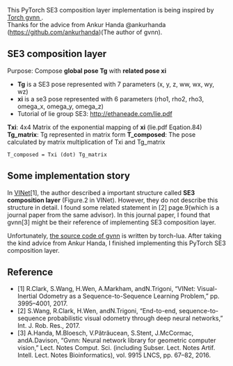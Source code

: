 This PyTorch SE3 composition layer implementation is being inspired by [Torch gvnn ](https://github.com/ankurhanda/gvnn).  
Thanks for the advice from Ankur Handa @ankurhanda (https://github.com/ankurhanda)(The author of gvnn).

## SE3 composition layer

Purpose: Compose **global pose Tg** with **related pose xi**

 * **Tg** is a SE3 pose represented with 7 parameters (x, y, z, ww, wx, wy, wz)
 * **xi** is a se3 pose represented with 6 parameters (rho1, rho2, rho3, omega_x, omega_y, omega_z)
 * Tutorial of lie group SE3: http://ethaneade.com/lie.pdf


**Txi**: 4x4 Matrix of the exponential mapping of **xi** (lie.pdf Eqation.84)
**Tg_matrix**: Tg represented in matrix form
**T_composed**: The pose calculated by matrix multiplication of Txi and Tg_matrix
```
T_composed = Txi (dot) Tg_matrix
```


## Some implementation story

In [VINet](https://arxiv.org/abs/1701.08376)[1], the author described a important structure called **SE3 composition layer** (Figure.2 in VINet).  However, they do not describe this structure in detail.  I found some related statement in [2] page.9(which is a journal paper from the same advisor).  In this journal paper, I found that gvnn[3] might be their reference of implementing SE3 composition layer.

Unfortunately, [the source code of gvnn](https://github.com/ankurhanda/gvnn) is written by torch-lua.  After taking the kind advice from Ankur Handa, I finished implementing this PyTorch SE3 composition layer.


## Reference
 * [1] R.Clark, S.Wang, H.Wen, A.Markham, andN.Trigoni, “VINet: Visual-Inertial Odometry as a Sequence-to-Sequence Learning Problem,” pp. 3995–4001, 2017.
 * [2] S.Wang, R.Clark, H.Wen, andN.Trigoni, “End-to-end, sequence-to-sequence probabilistic visual odometry through deep neural networks,” Int. J. Rob. Res., 2017.
 * [3] A.Handa, M.Bloesch, V.Pătrăucean, S.Stent, J.McCormac, andA.Davison, “Gvnn: Neural network library for geometric computer vision,” Lect. Notes Comput. Sci. (including Subser. Lect. Notes Artif. Intell. Lect. Notes Bioinformatics), vol. 9915 LNCS, pp. 67–82, 2016.
